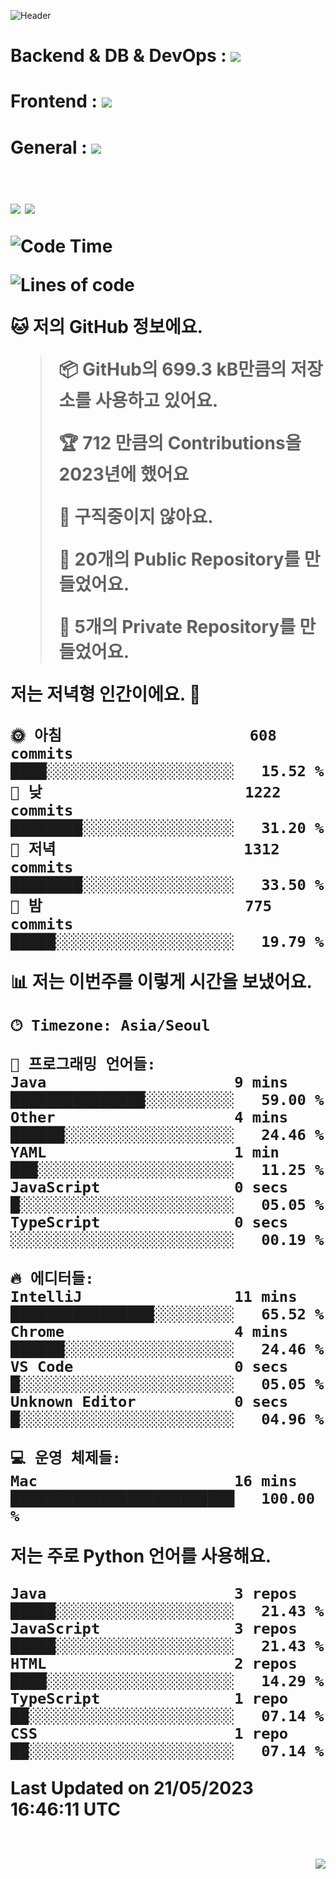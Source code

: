 ![Header](https://capsule-render.vercel.app/api?type=waving&height=200&width=100%&text=HI!&nbsp;I'm&nbsp;YANA!&color=gradient)
<!-- 스킬 START -->
<p align="center">
  <h1>Backend & DB & DevOps : </span><img src="https://skillicons.dev/icons?i=java,spring,gradle,mysql,mongodb,nodejs,aws,nginx,docker" /><br/>
  <h1>Frontend : </span><img src="https://skillicons.dev/icons?i=html,css,js,react,redux" /><br/>
  <h1>General : </span><img src="https://skillicons.dev/icons?i=git,github,idea,eclipse,vscode,figma,postman" />
  <br/><br/>
</p>
<!-- 스킬 START -->
<!--
**Yana94Ko/Yana94Ko** is a ✨ _special_ ✨ repository because its `README.md` (this file) appears on your GitHub profile.

Here are some ideas to get you started:

- 🔭 I’m currently working on ...
- 🌱 I’m currently learning ...
- 👯 I’m looking to collaborate on ...
- 🤔 I’m looking for help with ...
- 💬 Ask me about ...
- 📫 How to reach me: ...
- 😄 Pronouns: ...
- ⚡ Fun fact: ...
-->

<!--깃허브 상태,wakatime START-->
<picture white-space="nowrap">
<source
  srcset="https://github-readme-stats.vercel.app/api?username=Yana94Ko&show_icons=true&theme=dark&card_width=495&count_private=true&custom_title=🧐&nbsp;Yana의&nbsp;Github&nbsp;현황은?"
  media="(prefers-color-scheme: dark)"
/>
<source
  srcset="https://github-readme-stats.vercel.app/api?username=Yana94Ko&show_icons=true&card_width=495&count_private=true&custom_title=🧐&nbsp;Yana의&nbsp;Github&nbsp;현황은?"
  media="(prefers-color-scheme: light), (prefers-color-scheme: no-preference)"
/>
<img src="https://github-readme-stats.vercel.app/api?username=Yana94Ko&show_icons=true&card_width=495&count_private=true&custom_title=🧐&nbsp;Yana의&nbsp;Github&nbsp;현황은?" />
</picture>
<img src="https://github-readme-stats.vercel.app/api/wakatime?username=Yana94Ko&layout=compact&custom_title=💻&nbsp;Yana가&nbsp;언어를&nbsp;사용한&nbsp;시간!&nbsp;%28&nbsp;since+2023.05.21&nbsp;%29"/>
<!--깃허브 상태, wakatime END-->

<!-- wakatime START-->
<!-- wakatime END-->

<!--START_SECTION:waka-->
![Code Time](http://img.shields.io/badge/Code%20Time-16%20mins-blue)

![Lines of code](https://img.shields.io/badge/%EC%A0%80%EB%8A%94%20%EC%97%AC%ED%83%9C%EA%B9%8C%EC%A7%80%20-14.8%20million%20%EC%A4%84%EC%9D%98%20%EC%BD%94%EB%93%9C%EB%A5%BC%20%EC%9E%91%EC%84%B1%ED%96%88%EC%96%B4%EC%9A%94.-blue)

**🐱 저의 GitHub 정보에요.** 

> 📦 GitHub의 699.3 kB만큼의 저장소를 사용하고 있어요. 
 > 
> 🏆 712 만큼의 Contributions을 2023년에 했어요
 > 
> 🚫 구직중이지 않아요.
 > 
> 📜 20개의 Public Repository를 만들었어요. 
 > 
> 🔑 5개의 Private Repository를 만들었어요. 
 > 
**저는 저녁형 인간이에요. 🦉** 

```text
🌞 아침                     608 commits         ████░░░░░░░░░░░░░░░░░░░░░   15.52 % 
🌆 낮　                     1222 commits        ████████░░░░░░░░░░░░░░░░░   31.20 % 
🌃 저녁                     1312 commits        ████████░░░░░░░░░░░░░░░░░   33.50 % 
🌙 밤　                     775 commits         █████░░░░░░░░░░░░░░░░░░░░   19.79 % 
```


📊 **저는 이번주를 이렇게 시간을 보냈어요.** 

```text
🕑︎ Timezone: Asia/Seoul

💬 프로그래밍 언어들: 
Java                     9 mins              ███████████████░░░░░░░░░░   59.00 % 
Other                    4 mins              ██████░░░░░░░░░░░░░░░░░░░   24.46 % 
YAML                     1 min               ███░░░░░░░░░░░░░░░░░░░░░░   11.25 % 
JavaScript               0 secs              █░░░░░░░░░░░░░░░░░░░░░░░░   05.05 % 
TypeScript               0 secs              ░░░░░░░░░░░░░░░░░░░░░░░░░   00.19 % 

🔥 에디터들: 
IntelliJ                 11 mins             ████████████████░░░░░░░░░   65.52 % 
Chrome                   4 mins              ██████░░░░░░░░░░░░░░░░░░░   24.46 % 
VS Code                  0 secs              █░░░░░░░░░░░░░░░░░░░░░░░░   05.05 % 
Unknown Editor           0 secs              █░░░░░░░░░░░░░░░░░░░░░░░░   04.96 % 

💻 운영 체제들: 
Mac                      16 mins             █████████████████████████   100.00 % 
```

**저는 주로 Python 언어를 사용해요.** 

```text
Java                     3 repos             █████░░░░░░░░░░░░░░░░░░░░   21.43 % 
JavaScript               3 repos             █████░░░░░░░░░░░░░░░░░░░░   21.43 % 
HTML                     2 repos             ████░░░░░░░░░░░░░░░░░░░░░   14.29 % 
TypeScript               1 repo              ██░░░░░░░░░░░░░░░░░░░░░░░   07.14 % 
CSS                      1 repo              ██░░░░░░░░░░░░░░░░░░░░░░░   07.14 % 
```




 Last Updated on 21/05/2023 16:46:11 UTC
<!--END_SECTION:waka-->

<!--깃허브 language START
[![Yana94Ko's wakatime stats](https://github-readme-stats.vercel.app/api/wakatime?username=Yana94Ko)](https://github.com/anuraghazra/github-readme-stats)
깃허브 language END-->

<!--깃허브 most used language START
![Top Langs](https://github-readme-stats.vercel.app/api/top-langs/?username=Yana94Ko&layout=compact)
<!--깃허브 most used language END-->
  
<!--방문자 수 START-->
<p align="right">
  <br/>
  <img src = "https://hits.seeyoufarm.com/api/count/incr/badge.svg?url=https%3A%2F%2Fgithub.com%2FYana94Ko&count_bg=%2360BBE5&title_bg=%23AAAAAA&icon=&align=right&icon_color=%23E7E7E7&title=%EA%B9%83%ED%97%88%EB%B8%8C+%EB%B0%A9%EB%AC%B8%EC%9E%90+%EC%88%98&nbsp;%28&nbsp;hits+%7C+since+2023.05.21&nbsp;%29&edge_flat=false"/>
</p>
<!--방문자 수 END-->
